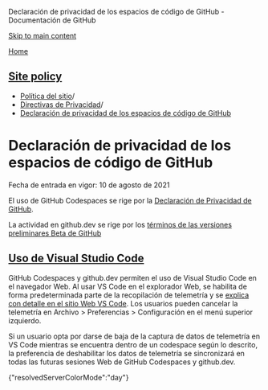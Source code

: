 Declaración de privacidad de los espacios de código de GitHub - Documentación de GitHub

[Skip to main content](#main-content)

[Home](/es)

[Site policy](/es/site-policy)
----------

* [Política del sitio](/es/site-policy)/
* [Directivas de Privacidad](/es/site-policy/privacy-policies)/
* [Declaración de privacidad de los espacios de código de GitHub](/es/site-policy/privacy-policies/github-codespaces-privacy-statement)

Declaración de privacidad de los espacios de código de GitHub
==========

Fecha de entrada en vigor: 10 de agosto de 2021

El uso de GitHub Codespaces se rige por la [Declaración de Privacidad de GitHub](/es/site-policy/privacy-policies/github-privacy-statement).

La actividad en github.dev se rige por los [términos de las versiones preliminares Beta de GitHub](/es/site-policy/github-terms/github-terms-of-service#j-beta-previews)

[Uso de Visual Studio Code](#uso-de-visual-studio-code)
----------

GitHub Codespaces y github.dev permiten el uso de Visual Studio Code en el navegador Web. Al usar VS Code en el explorador Web, se habilita de forma predeterminada parte de la recopilación de telemetría y se [explica con detalle en el sitio Web VS Code](https://code.visualstudio.com/docs/configure/telemetry). Los usuarios pueden cancelar la telemetría en Archivo \> Preferencias \> Configuración en el menú superior izquierdo.

Si un usuario opta por darse de baja de la captura de datos de telemetría en VS Code mientras se encuentra dentro de un codespace según lo descrito, la preferencia de deshabilitar los datos de telemetría se sincronizará en todas las futuras sesiones Web de GitHub Codespaces y github.dev.

{"resolvedServerColorMode":"day"}
